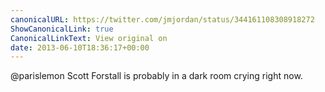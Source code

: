 ```yaml
---
canonicalURL: https://twitter.com/jmjordan/status/344161108308918272
ShowCanonicalLink: true
CanonicalLinkText: View original on
date: 2013-06-10T18:36:17+00:00
---
```

@parislemon Scott Forstall is probably in a dark room crying right now.